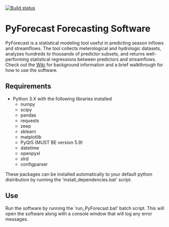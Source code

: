 [![Build status](https://ci.appveyor.com/api/projects/status/n5jktmnm4jqr37nm?svg=true)](https://ci.appveyor.com/project/usbr/pyforecast)

# PyForecast Forecasting Software
PyForecast is a statistical modeling tool useful in predicting season inflows and streamflows. The tool collects meterological and hydrologic datasets, analyzes hundreds to thousands of predictor subsets, and returns well-performing statistical regressions between predictors and streamflows. Check out the [Wiki](https://github.com/usbr/PyForecast/wiki) for background information and a brief walkthrough for how to use the software.

## Requirements
* Python 3.X with the following libraries installed
    * numpy
    * scipy
    * pandas
    * requests
    * zeep
    * sklearn
    * matplotlib
    * PyQt5 (MUST BE version 5.9)
    * datetime
    * openpyxl
    * xlrd
    * configparser

These packages can be installed automatically to your default python distribution by running the 'install_dependencies.bat' script. 

## Use
Run the software by running the 'run_PyForecast.bat' batch script. This will open the software along with a console window that will log any error messages. 
